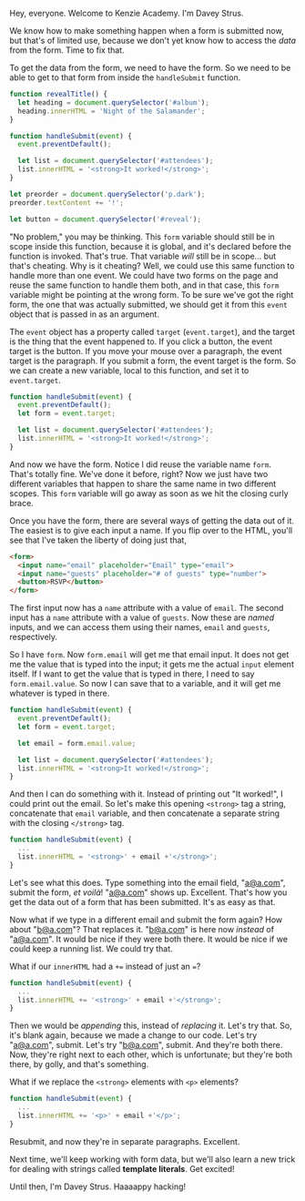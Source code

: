 Hey, everyone. Welcome to Kenzie Academy. I'm Davey Strus.

We know how to make something happen when a form is submitted now, but that's of limited use, because we don't yet know how to access the _data_ from the form. Time to fix that.

To get the data from the form, we need to have the form. So we need to be able to get to that form from inside the `handleSubmit` function.

```js
function revealTitle() {
  let heading = document.querySelector('#album');
  heading.innerHTML = 'Night of the Salamander';
}

function handleSubmit(event) {
  event.preventDefault();

  let list = document.querySelector('#attendees');
  list.innerHTML = '<strong>It worked!</strong>';
}

let preorder = document.querySelector('p.dark');
preorder.textContent += '!';

let button = document.querySelector('#reveal');
```

"No problem," you may be thinking. This `form` variable should still be in scope inside this function, because it is global, and it's declared before the function is invoked. That's true. That variable _will_ still be in scope... but that's cheating. Why is it cheating? Well, we could use this same function to handle more than one event. We could have two forms on the page and reuse the same function to handle them both, and in that case, this `form` variable might be pointing at the wrong form. To be sure we've got the right form, the one that was actually submitted, we should get it from this `event` object that is passed in as an argument.

The `event` object has a property called `target` (`event.target`), and the target is the thing that the event happened to. If you click a button, the event target is the button. If you move your mouse over a paragraph, the event target is the paragraph. If you submit a form, the event target is the form. So we can create a new variable, local to this function, and set it to `event.target`.

```js
function handleSubmit(event) {
  event.preventDefault();
  let form = event.target;

  let list = document.querySelector('#attendees');
  list.innerHTML = '<strong>It worked!</strong>';
}
```

And now we have the form. Notice I did reuse the variable name `form`. That's totally fine. We've done it before, right? Now we just have two different variables that happen to share the same name in two different scopes. This `form` variable will go away as soon as we hit the closing curly brace.

Once you have the form, there are several ways of getting the data out of it. The easiest is to give each input a name. If you flip over to the HTML, you'll see that I've taken the liberty of doing just that,

```html
<form>
  <input name="email" placeholder="Email" type="email">
  <input name="guests" placeholder="# of guests" type="number">
  <button>RSVP</button>
</form>
```

The first input now has a `name` attribute with a value of `email`. The second input has a `name` attribute with a value of `guests`. Now these are _named_ inputs, and we can access them using their names, `email` and `guests`, respectively.

So I have `form`. Now `form.email` will get me that email input. It does not get me the value that is typed into the input; it gets me the actual `input` element itself. If I want to get the value that is typed in there, I need to say `form.email.value`. So now I can save that to a variable, and it will get me whatever is typed in there.

```js
function handleSubmit(event) {
  event.preventDefault();
  let form = event.target;

  let email = form.email.value;

  let list = document.querySelector('#attendees');
  list.innerHTML = '<strong>It worked!</strong>';
}
```

And then I can do something with it. Instead of printing out "It worked!", I could print out the email. So let's make this opening `<strong>` tag a string, concatenate that `email` variable, and then concatenate a separate string with the closing `</strong>` tag.

```js
function handleSubmit(event) {
  ...
  list.innerHTML = '<strong>' + email +'</strong>';
}
```

Let's see what this does. Type something into the email field, "a@a.com", submit the form, <em>et voilà</em>! "a@a.com" shows up. Excellent. That's how you get the data out of a form that has been submitted. It's as easy as that.

Now what if we type in a different email and submit the form again? How about "b@a.com"? That replaces it. "b@a.com" is here now _instead_ of "a@a.com". It would be nice if they were both there. It would be nice if we could keep a running list. We could try that.

What if our `innerHTML` had a `+=` instead of just an `=`?

```js
function handleSubmit(event) {
  ...
  list.innerHTML += '<strong>' + email +'</strong>';
}
```

Then we would be _appending_ this, instead of _replacing_ it. Let's try that. So, it's blank again, because we made a change to our code. Let's try "a@a.com", submit. Let's try "b@a.com", submit. And they're both there. Now, they're right next to each other, which is unfortunate; but they're both there, by golly, and that's something.

What if we replace the `<strong>` elements with `<p>` elements?

```js
function handleSubmit(event) {
  ...
  list.innerHTML += '<p>' + email +'</p>';
}
```

Resubmit, and now they're in separate paragraphs. Excellent.

Next time, we'll keep working with form data, but we'll also learn a new trick for dealing with strings called **template literals**. Get excited!

Until then, I'm Davey Strus. Haaaappy hacking!
